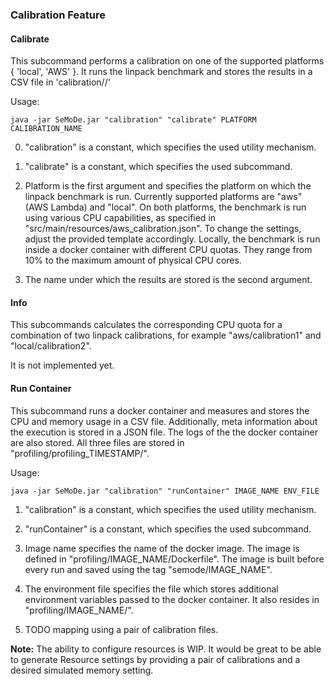 ### Calibration Feature

#### Calibrate
This subcommand performs a calibration on one of the supported platforms { 'local', 'AWS' }. It runs the linpack
benchmark and stores the results in a CSV file in 'calibration/<platform>/<name>'

Usage:

```
java -jar SeMoDe.jar "calibration" "calibrate" PLATFORM CALIBRATION_NAME
```

0. "calibration" is a constant, which specifies the used utility mechanism.

1. "calibrate" is a constant, which specifies the used subcommand.

2. Platform is the first argument and specifies the platform on which the linpack benchmark is run. Currently supported platforms are "aws" (AWS Lambda) and "local". On both platforms, the benchmark is run using various CPU capabilities, as specified in "src/main/resources/aws_calibration.json". To change the settings, adjust the provided template accordingly. Locally, the benchmark is run inside a docker container with different CPU quotas. They range from 10% to the maximum amount of physical CPU cores.

3. The name under which the results are stored is the second argument.


#### Info
This subcommands calculates the corresponding CPU quota for a combination of two linpack calibrations, for example "aws/calibration1" and "local/calibration2".

It is not implemented yet.

#### Run Container
This subcommand runs a docker container and measures and stores the CPU and memory usage in a CSV file. Additionally, meta information about the execution is stored in a JSON file. The logs of the the docker container are also stored.
All three files are stored in "profiling/profiling_TIMESTAMP/".

Usage:

```
java -jar SeMoDe.jar "calibration" "runContainer" IMAGE_NAME ENV_FILE
```

1. "calibration" is a constant, which specifies the used utility mechanism.

2. "runContainer" is a constant, which specifies the used subcommand.

3. Image name specifies the name of the docker image. The image is defined in "profiling/IMAGE_NAME/Dockerfile". The image is built before every run and saved using the tag "semode/IMAGE_NAME".

4. The environment file specifies the file which stores additional environment variables passed to the docker container. It also resides in "profiling/IMAGE_NAME/".

5. TODO mapping using a pair of calibration files.

**Note:**
The ability to configure resources is WIP. It would be great to be able to generate Resource settings by providing a pair of calibrations and a desired simulated memory setting.


